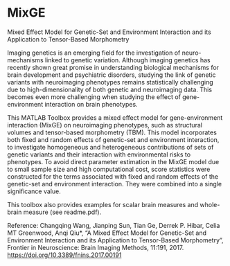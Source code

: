 # MixGE
Mixed Effect Model for Genetic-Set and Environment Interaction and its Application to Tensor-Based Morphometry

Imaging genetics is an emerging field for the investigation of neuro-mechanisms linked to genetic variation. Although imaging genetics has recently shown great promise in understanding biological mechanisms for brain development and psychiatric disorders, studying the link of genetic variants with neuroimaging phenotypes remains statistically challenging due to high-dimensionality of both genetic and neuroimaging data. This becomes even more challenging when studying the effect of gene-environment interaction on brain phenotypes.

This MATLAB Toolbox provides a mixed effect model for gene-environment interaction (MixGE) on neuroimaging phenotypes, such as structural volumes and tensor-based morphometry (TBM). This model incorporates both fixed and random effects of genetic-set and environment interaction, to investigate homogeneous and heterogeneous contributions of sets of genetic variants and their interaction with environmental risks to phenotypes. To avoid direct parameter estimation in the MixGE model due to small sample size and high computational cost, score statistics were constructed for the terms associated with fixed and random effects of the genetic-set and environment interaction. They were combined into a single significance value.

This toolbox also provides examples for scalar brain measures and whole-brain measure (see readme.pdf).

Reference: 
Changqing Wang, Jianping Sun, Tian Ge, Derrek P. Hibar, Celia MT Greenwood, Anqi Qiu*, “A Mixed Effect Model for Genetic-Set and Environment Interaction and its Application to Tensor-Based Morphometry”, Frontier in Neuroscience: Brain Imaging Methods, 11:191, 2017. https://doi.org/10.3389/fnins.2017.00191

